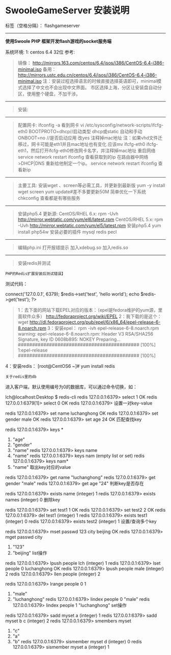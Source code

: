 # SwooleGameServer 安装说明

标签（空格分隔）： flashgameserver


---
**使用Swoole PHP 框架开发flash游戏的socket服务端**

系统环境:
1: centos 6.4  32位 
   参考:

> 镜像：
http://mirrors.163.com/centos/6.4/isos/i386/CentOS-6.4-i386-minimal.iso
备用：
http://mirrors.ustc.edu.cn/centos/6.4/isos/i386/CentOS-6.4-i386-minimal.iso
注：安装过程选择语言的时候直接选择英语即可，minimal模式选择了中文也不会出现中文界面。
市区选择上海，分区让安装盘自动分区，使用整个硬盘，不加干涉。


----------


>安装:


----------





>配置网卡:
ifconfig -a 看到网卡
vi /etc/sysconfig/network-scripts/ifcfg-eth0
BOOTPROTO=dhcp//启动类型 dhcp或static 自动和手动
ONBOOT=no //是否启动应用 改yes
注释掉mac地址
注：如果vhd文件迁移过，网卡可能是eth1并且mac地址也有变化 应该mv ifcfg-eth0 ifcfg-eth1，然后打开ifcfg-eth0修改网卡名字，并注释掉mac地址
重启网络service network restart
ifconfig 查看获取到的ip
在路由器中网络>DHCP|DNS 重新给他制定一个ip。
service network restart
ifconfig 查看新ip


----------


>主要工具:
安装wget 、screen等必需工具，并更新到最新版
yum -y install wget screen
yum update#差不多要更新50M
简单优化一下系统
chkconfig 查看都是有哪些服务


----------

>安装php5.4
更新源:
CentOS/RHEL 6.x:
rpm -Uvh http://mirror.webtatic.com/yum/el6/latest.rpm
CentOS/RHEL 5.x:
rpm -Uvh http://mirror.webtatic.com/yum/el5/latest.rpm
安装php5.4
yum install php54w
安装必要的插件
mysql redis pecl


----------
>编辑php.ini
打开报错提示
加入xdebug.so
加入redis.so


----------


>安装redis并测试

    PHP的Redis扩展安装后测试错误】
测试代码：
<?php
    $redis = new Redis();
    $redis->connect('127.0.0.1', 6379);
    $redis->set('test', 'hello world');
    echo $redis->get('test');
?>


> 1：去下面的网站下载EPEL对应的版本：（epel是fedora维护的yum源，里面软件众多）
http://fedoraproject.org/wiki/EPEL
2：我下载的是这个：
wget http://dl.fedoraproject.org/pub/epel/6/x86_64/epel-release-6-8.noarch.rpm
3：安装epel：
rpm -ivh epel-release-6-8.noarch.rpm 
warning: epel-release-6-8.noarch.rpm: Header V3 RSA/SHA256 Signature, key ID 0608b895: NOKEY
Preparing...                ########################################### [100%]
   1:epel-release           ########################################### [100%]

4：安装redis：
[root@CentOS6 ~]# yum install redis


    关于redis里的db

进入客户端，默认使用编号为0的数据库，可以通过命令切换，如：

lch@localhost:Desktop $ redis-cli
redis 127.0.0.1:6379> select 1
OK
redis 127.0.0.1:6379[1]> select 0
OK
redis 127.0.0.1:6379>
设置一对key-value

redis 127.0.0.1:6379> set name luchanghong
OK
redis 127.0.0.1:6379> set gender male
OK
redis 127.0.0.1:6379> set age 24
OK
匹配查找key

redis 127.0.0.1:6379> keys *
1) "age"
2) "gender"
3) "name"
redis 127.0.0.1:6379> keys name
1) "name"
redis 127.0.0.1:6379> keys nam
(empty list or set)
redis 127.0.0.1:6379> keys nam*
1) "name"
取出key对应的value

redis 127.0.0.1:6379> get name
"luchanghong"
redis 127.0.0.1:6379> get gender
"male"
redis 127.0.0.1:6379> get age
"24"
判断key是否存在

redis 127.0.0.1:6379> exists name
(integer) 1
redis 127.0.0.1:6379> exists names
(integer) 0
删除key

redis 127.0.0.1:6379> set test1 1
OK
redis 127.0.0.1:6379> set test2 2
OK
redis 127.0.0.1:6379> del test1
(integer) 1
redis 127.0.0.1:6379> exists test1
(integer) 0
redis 127.0.0.1:6379> exists test2
(integer) 1
设置/查询多个key

redis 127.0.0.1:6379> mset passwd 123 city beijing
OK
redis 127.0.0.1:6379> mget passwd city
1) "123"
2) "beijing"
list操作

redis 127.0.0.1:6379> lpush people lch
(integer) 1
redis 127.0.0.1:6379> lset people 0 luchanghong
OK
redis 127.0.0.1:6379> lpush people male
(integer) 2
redis 127.0.0.1:6379> llen people
(integer) 2

redis 127.0.0.1:6379> lrange people 0 1
1) "male"
2) "luchanghong"
redis 127.0.0.1:6379> lindex people 0
"male"
redis 127.0.0.1:6379> lindex people 1
"luchanghong"
set操作

redis 127.0.0.1:6379> sadd myset a
(integer) 1
redis 127.0.0.1:6379> sadd myset b c
(integer) 2
redis 127.0.0.1:6379> smembers myset
1) "c"
2) "a"
3) "b"
redis 127.0.0.1:6379> sismember myset d
(integer) 0
redis 127.0.0.1:6379> sismember myset a
(integer) 1